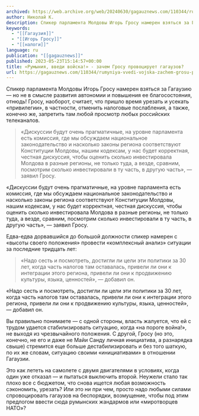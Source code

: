 ```yaml
---
archived: https://web.archive.org/web/20240630/gagauznews.com/110344/rumyniya-vvedi-vojska-zachem-grosu-provotsiruet-gagauzov.html
author: Николай К.
description: Спикер парламента Молдовы Игорь Гросу намерен взяться за Гагаузию — но не в смысле развития автономии и повышения ее благосостояния, отнюдь! Гросу, наоборот, считает, что пришло время урезать и усекать «привилегии», в частности, отменить налоговые послабления, а также, конечно же, запретить там любой просмотр любых российских телеканалов. «Дискуссии будут очень прагматичные, на уровне парламента есть комиссия, где мы обсуждаем национальное законодательство и насколько законы региона соответствуют Конституции Молдовы, нашим кодексам, у нас будет корректная, честная дискуссия, чтобы оценить сколько инвестировала Молдова в разные регионы, не только туда, а везде, сравним, посмотрим сколько инвестировали в ту часть, в другую часть», — […]
keywords:
  - "[[Гагаузия]]"
  - "[[Игорь Гросу]]"
  - "[[налоги]]"
language: ru
publication: "[[gagauznews]]"
published: 2023-05-23T15:14:57+00:00
title: «Румыния, введи войска!» - зачем Гросу провоцирует гагаузов?
url: https://gagauznews.com/110344/rumyniya-vvedi-vojska-zachem-grosu-provotsiruet-gagauzov.html
---
```


Спикер парламента Молдовы Игорь Гросу намерен взяться за Гагаузию — но не в смысле развития автономии и повышения ее благосостояния, отнюдь! Гросу, наоборот, считает, что пришло время урезать и усекать «привилегии», в частности, отменить налоговые послабления, а также, конечно же, запретить там любой просмотр любых российских телеканалов.

> «Дискуссии будут очень прагматичные, на уровне парламента есть комиссия, где мы обсуждаем национальное законодательство и насколько законы региона соответствуют Конституции Молдовы, нашим кодексам, у нас будет корректная, честная дискуссия, чтобы оценить сколько инвестировала Молдова в разные регионы, не только туда, а везде, сравним, посмотрим сколько инвестировали в ту часть, в другую часть», — заявил Гросу.

«Дискуссии будут очень прагматичные, на уровне парламента есть комиссия, где мы обсуждаем национальное законодательство и насколько законы региона соответствуют Конституции Молдовы, нашим кодексам, у нас будет корректная, честная дискуссия, чтобы оценить сколько инвестировала Молдова в разные регионы, не только туда, а везде, сравним, посмотрим сколько инвестировали в ту часть, в другую часть», — заявил Гросу.

Едва-едва дорвавшийся до большой должности спикер намерен с «высоты своего положения» провести «комплексный анализ» ситуации за последние тридцать лет:

> «Надо сесть и посмотреть, достигли ли цели эти политики за 30 лет, когда часть налогов там оставалась, привели ли они к интеграции этого региона, привели ли они к продвижению культуры, языка, ценностей», — добавил он.

«Надо сесть и посмотреть, достигли ли цели эти политики за 30 лет, когда часть налогов там оставалась, привели ли они к интеграции этого региона, привели ли они к продвижению культуры, языка, ценностей», — добавил он.

Вы правильно понимаете — с одной стороны, власть жалуется, что ей с трудом удается стабилизировать ситуацию, когда «на пороге война!», не выходя из чрезвычайного положения. С другой, Гросу (но это, конечно, не его и даже не Майи Санду личная инициатива, а разнарядка свыше) стремится еще больше дестабилизировать и без того шаткую, по их же словам, ситуацию своими «инициативами» в отношении Гагаузии.

Это как лететь на самолете с двумя двигателями в условиях, когда один уже отказал — и пытаться выключить второй. Неужели стало так плохо все с бюджетом, что снова ищется любая возможность сэкономить, урезать? Или это ни при чем, просто надо любыми силами спровоцировать гагаузов на беспорядки, возмущение, чтобы под этим предлогом ввести сюда румынских жандармов или «миротворцев НАТО»?